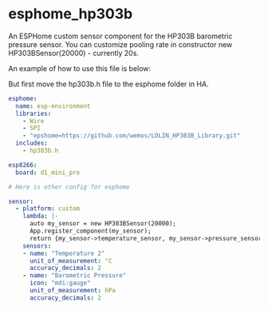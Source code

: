 # esphome_hp303b
An ESPHome custom sensor component for the HP303B barometric pressure sensor.
You can customize pooling rate in constructor new HP303BSensor(20000) - currently 20s.

An example of how to use this file is below:

But first move the hp303b.h file to the esphome folder in HA.

```yaml
esphome:
  name: esp-environment
  libraries:
    - Wire
    - SPI
    - "epshome=https://github.com/wemos/LOLIN_HP303B_Library.git"
  includes:
    - hp303b.h

esp8266:
  board: d1_mini_pro

# Here is other config for esphome

sensor:
  - platform: custom
    lambda: |-
      auto my_sensor = new HP303BSensor(20000);
      App.register_component(my_sensor);
      return {my_sensor->temperature_sensor, my_sensor->pressure_sensor};
    sensors:
    - name: "Temperature 2"
      unit_of_measurement: °C
      accuracy_decimals: 2
    - name: "Barometric Pressure"
      icon: "mdi:gauge"
      unit_of_measurement: hPa
      accuracy_decimals: 2

```
